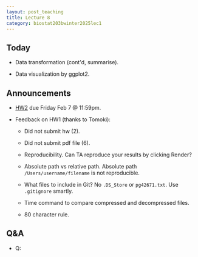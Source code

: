 ```yaml
---
layout: post_teaching
title: Lecture 8
category: biostat203bwinter2025lec1
---
```


## Today

* Data transformation (cont'd, summarise).

* Data visualization by ggplot2.

## Announcements

* [HW2](https://ucla-biostat-203b.github.io/2025winter/hw/hw2/hw2.html) due Friday Feb 7 @ 11:59pm.

* Feedback on HW1 (thanks to Tomoki):

    * Did not submit hw (2).  
    
    * Did not submit pdf file (6).  
    
    * Reproducibility. Can TA reproduce your results by clicking Render?    
    
    * Absolute path vs relative path. Absolute path `/Users/username/filename` is not reproducible.
    
    * What files to include in Git? No `.DS_Store` or `pg42671.txt`. Use `.gitignore` smartly.  
    
    * Time command to compare compressed and decompressed files.  
    
    * 80 character rule.  

## Q&A

* Q: 
    
